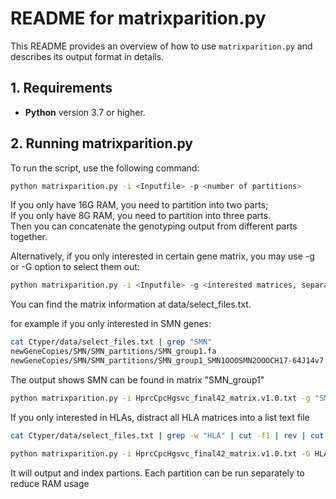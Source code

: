 # README for matrixparition.py

This README provides an overview of how to use `matrixparition.py` and describes its output format in details.

## 1. Requirements
- **Python** version 3.7 or higher.

## 2. Running matrixparition.py

To run the script, use the following command:

```bash
python matrixparition.py -i <Inputfile> -p <number of partitions> 
```
If you only have 16G RAM, you need to partition into two parts;  
If you only have 8G RAM, you need to partition into three parts.  
Then you can concatenate the genotyping output from different parts together.  



Alternatively, if you only interested in certain gene matrix, you may use -g or -G option to select them out:
```bash
python matrixparition.py -i <Inputfile> -g <interested matrices, separated by comma> -G <the file of interested matrix list , separate by line>
```
You can find the matrix information at data/select_files.txt.

for example if you only interested in SMN genes:

```bash
cat Ctyper/data/select_files.txt | grep "SMN"
newGeneCopies/SMN/SMN_partitions/SMN_group1.fa
newGeneCopies/SMN/SMN_partitions/SMN_group1_SMN1OOOSMN2OOOCH17-64J14v7.fa       CH17-64J14.7,AC140134.2,RP11-974F13.3,CH17-133H2.1,RP11-846E15.5,SMN1,SMN2,
```
The output shows SMN can be found in matrix "SMN_group1"

```bash
python matrixparition.py -i HprcCpcHgsvc_final42_matrix.v1.0.txt -g "SMN_group1"
```

If you only interested in HLAs, distract all HLA matrices into a list text file
```bash
cat Ctyper/data/select_files.txt | grep -w "HLA" | cut -f1 | rev | cut -d/ -f1 | rev | cut -d. -f1 > HLA_matrix.list
```

```bash
python matrixparition.py -i HprcCpcHgsvc_final42_matrix.v1.0.txt -G HLA_matrix.list
```

It will output and index partions. 
Each partition can be run separately to reduce RAM usage
